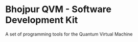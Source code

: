 # Bhojpur QVM - Software Development Kit
A set of programming tools for the Quantum Virtual Machine
